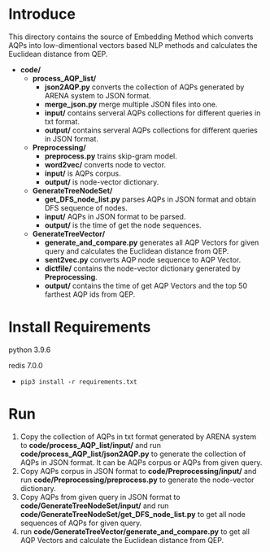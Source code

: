 # Introduce
This directory contains the source of Embedding Method which converts AQPs into low-dimentional vectors based NLP methods and calculates the Euclidean distance from QEP.
- **code/**
  - **process_AQP_list/**
    - **json2AQP.py** converts the collection of AQPs generated by ARENA system to JSON format.
    - **merge_json.py** merge multiple JSON files into one.
    - **input/** contains serveral AQPs collections for different queries in txt format.
    - **output/** contains serveral AQPs collections for different queries in JSON format.
  - **Preprocessing/**
    - **preprocess.py** trains skip-gram model.
    - **word2vec/** converts node to vector.
    - **input/** is AQPs corpus.
    - **output/** is node-vector dictionary.
  - **GenerateTreeNodeSet/**
    - **get_DFS_node_list.py** parses AQPs in JSON format and obtain DFS sequence of nodes.
    - **input/** AQPs in JSON format to be parsed.
    - **output/** is the time of get the node sequences.
  - **GenerateTreeVector/**
    - **generate_and_compare.py** generates all AQP Vectors for given query and calculates the Euclidean distance from QEP.
    - **sent2vec.py** converts AQP node sequence to AQP Vector.
    - **dictfile/** contains the node-vector dictionary generated by **Preprocessing**.
    - **output/** contains the time of get AQP Vectors and the top 50 farthest AQP ids from QEP.

# Install Requirements
python 3.9.6

redis 7.0.0
- `pip3 install -r requirements.txt`

# Run
1. Copy the collection of AQPs in txt format generated by ARENA system to **code/process_AQP_list/input/** and run **code/process_AQP_list/json2AQP.py** to generate the collection of AQPs in JSON format. It can be AQPs corpus or AQPs from given query. 
2. Copy AQPs corpus in JSON format to **code/Preprocessing/input/** and run **code/Preprocessing/preprocess.py** to generate the node-vector dictionary.
3. Copy AQPs from given query in JSON format to **code/GenerateTreeNodeSet/input/** and run **code/GenerateTreeNodeSet/get_DFS_node_list.py** to get all node sequences of AQPs for given query.
4. run **code/GenerateTreeVector/generate_and_compare.py** to get all AQP Vectors and calculate the Euclidean distance from QEP.
